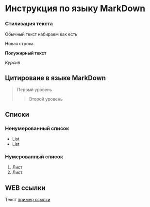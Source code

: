 # Инструкция по языку MarkDown

### Стилизация текста

Обычный текст набираем как есть

Новая строка.

**Полужирный текст**

*Курсив*


## Цитироваие в языке MarkDown
>Первый уровень
>>Второй уровень

## Списки

### Ненумерованный список
* List
* List
### Нумерованный список
1. Лист
2. Лист


## WEB ссылки

Текст [пример ссылки](http.example.com "Всплывающая подсказка")

